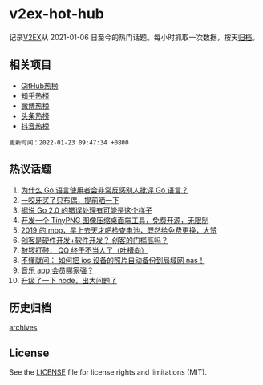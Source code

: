 # v2ex-hot-hub

 记录[V2EX](https://www.v2ex.com/)从 2021-01-06 日至今的热门话题。每小时抓取一次数据，按天[归档](archives)。
 
 ## 相关项目

- [GitHub热榜](https://github.com/snaildev/github-hot-hub)
- [知乎热榜](https://github.com/snaildev/zhihu-hot-hub)
- [微博热榜](https://github.com/snaildev/weibo-hot-hub)
- [头条热榜](https://github.com/snaildev/toutiao-hot-hub)
- [抖音热榜](https://github.com/snaildev/douyin-hot-hub)


 `更新时间：2022-01-23 09:47:34 +0800`

## 热议话题

1. [为什么 Go 语言使用者会非常反感别人批评 Go 语言？](https://www.v2ex.com/t/829884)
1. [一咬牙买了只布偶，提前晒一下](https://www.v2ex.com/t/829893)
1. [据说 Go 2.0 的错误处理有可能是这个样子](https://www.v2ex.com/t/829865)
1. [开发一个 TinyPNG 图像压缩桌面端工具，免费开源，无限制](https://www.v2ex.com/t/829856)
1. [2019 的 mbp，早上去天才吧检查电池，既然给免费更换，大赞](https://www.v2ex.com/t/829866)
1. [创客是硬件开发+软件开发？ 创客的门槛高吗？](https://www.v2ex.com/t/829892)
1. [敲锣打鼓， QQ 终于不当人了（吐槽向）](https://www.v2ex.com/t/829922)
1. [不懂就问： 如何把 ios 设备的照片自动备份到局域网 nas！](https://www.v2ex.com/t/829873)
1. [音乐 app 会员哪家强？](https://www.v2ex.com/t/829880)
1. [升级了一下 node，出大问题了](https://www.v2ex.com/t/829871)

## 历史归档

[archives](archives)

## License

See the [LICENSE](LICENSE) file for license rights and limitations (MIT).
